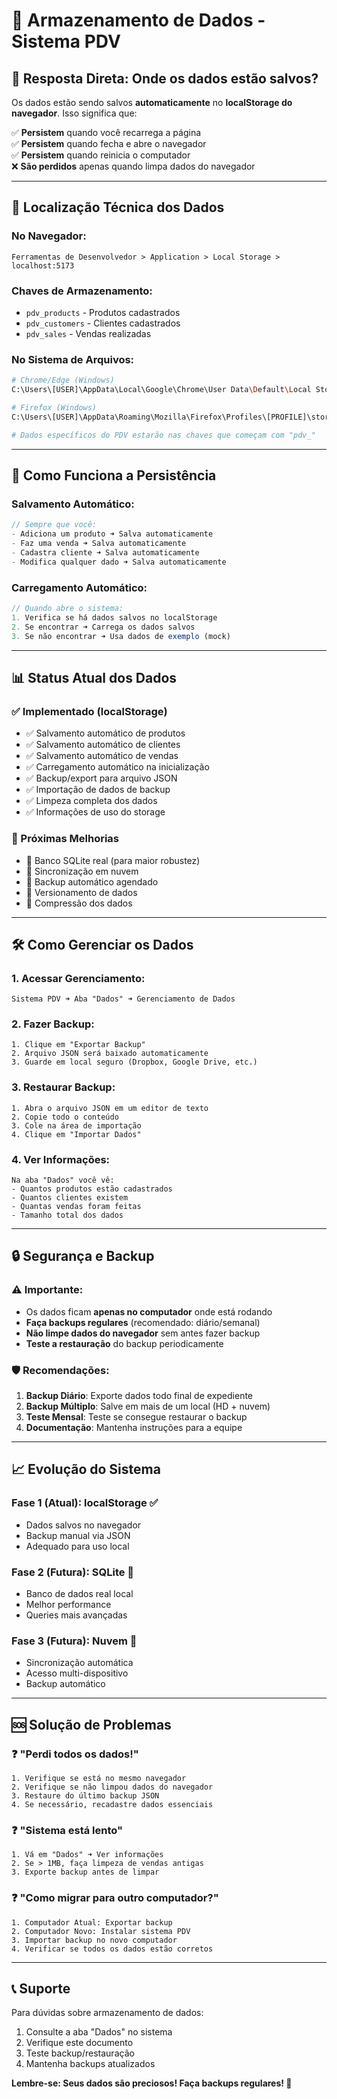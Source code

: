 # 💾 Armazenamento de Dados - Sistema PDV

## 🎯 **Resposta Direta: Onde os dados estão salvos?**

Os dados estão sendo salvos **automaticamente** no **localStorage do navegador**. Isso significa que:

✅ **Persistem** quando você recarrega a página  
✅ **Persistem** quando fecha e abre o navegador  
✅ **Persistem** quando reinicia o computador  
❌ **São perdidos** apenas quando limpa dados do navegador  

---

## 📁 **Localização Técnica dos Dados**

### **No Navegador:**
```
Ferramentas de Desenvolvedor > Application > Local Storage > localhost:5173
```

### **Chaves de Armazenamento:**
- `pdv_products` - Produtos cadastrados
- `pdv_customers` - Clientes cadastrados  
- `pdv_sales` - Vendas realizadas

### **No Sistema de Arquivos:**
```bash
# Chrome/Edge (Windows)
C:\Users\[USER]\AppData\Local\Google\Chrome\User Data\Default\Local Storage\

# Firefox (Windows) 
C:\Users\[USER]\AppData\Roaming\Mozilla\Firefox\Profiles\[PROFILE]\storage\default\

# Dados específicos do PDV estarão nas chaves que começam com "pdv_"
```

---

## 🔄 **Como Funciona a Persistência**

### **Salvamento Automático:**
```typescript
// Sempre que você:
- Adiciona um produto ➜ Salva automaticamente
- Faz uma venda ➜ Salva automaticamente  
- Cadastra cliente ➜ Salva automaticamente
- Modifica qualquer dado ➜ Salva automaticamente
```

### **Carregamento Automático:**
```typescript
// Quando abre o sistema:
1. Verifica se há dados salvos no localStorage
2. Se encontrar ➜ Carrega os dados salvos
3. Se não encontrar ➜ Usa dados de exemplo (mock)
```

---

## 📊 **Status Atual dos Dados**

### **✅ Implementado (localStorage)**
- ✅ Salvamento automático de produtos
- ✅ Salvamento automático de clientes  
- ✅ Salvamento automático de vendas
- ✅ Carregamento automático na inicialização
- ✅ Backup/export para arquivo JSON
- ✅ Importação de dados de backup
- ✅ Limpeza completa dos dados
- ✅ Informações de uso do storage

### **🚧 Próximas Melhorias**
- 🚧 Banco SQLite real (para maior robustez)
- 🚧 Sincronização em nuvem
- 🚧 Backup automático agendado
- 🚧 Versionamento de dados
- 🚧 Compressão dos dados

---

## 🛠️ **Como Gerenciar os Dados**

### **1. Acessar Gerenciamento:**
```
Sistema PDV ➜ Aba "Dados" ➜ Gerenciamento de Dados
```

### **2. Fazer Backup:**
```
1. Clique em "Exportar Backup"
2. Arquivo JSON será baixado automaticamente
3. Guarde em local seguro (Dropbox, Google Drive, etc.)
```

### **3. Restaurar Backup:**
```
1. Abra o arquivo JSON em um editor de texto
2. Copie todo o conteúdo
3. Cole na área de importação
4. Clique em "Importar Dados"
```

### **4. Ver Informações:**
```
Na aba "Dados" você vê:
- Quantos produtos estão cadastrados
- Quantos clientes existem  
- Quantas vendas foram feitas
- Tamanho total dos dados
```

---

## 🔒 **Segurança e Backup**

### **⚠️ Importante:**
- Os dados ficam **apenas no computador** onde está rodando
- **Faça backups regulares** (recomendado: diário/semanal)
- **Não limpe dados do navegador** sem antes fazer backup
- **Teste a restauração** do backup periodicamente

### **🛡️ Recomendações:**
1. **Backup Diário**: Exporte dados todo final de expediente
2. **Backup Múltiplo**: Salve em mais de um local (HD + nuvem)
3. **Teste Mensal**: Teste se consegue restaurar o backup
4. **Documentação**: Mantenha instruções para a equipe

---

## 📈 **Evolução do Sistema**

### **Fase 1 (Atual): localStorage** ✅
- Dados salvos no navegador
- Backup manual via JSON
- Adequado para uso local

### **Fase 2 (Futura): SQLite** 🚧  
- Banco de dados real local
- Melhor performance
- Queries mais avançadas

### **Fase 3 (Futura): Nuvem** 🚧
- Sincronização automática  
- Acesso multi-dispositivo
- Backup automático

---

## 🆘 **Solução de Problemas**

### **❓ "Perdi todos os dados!"**
```
1. Verifique se está no mesmo navegador
2. Verifique se não limpou dados do navegador
3. Restaure do último backup JSON
4. Se necessário, recadastre dados essenciais
```

### **❓ "Sistema está lento"**
```
1. Vá em "Dados" ➜ Ver informações
2. Se > 1MB, faça limpeza de vendas antigas
3. Exporte backup antes de limpar
```

### **❓ "Como migrar para outro computador?"**
```
1. Computador Atual: Exportar backup
2. Computador Novo: Instalar sistema PDV  
3. Importar backup no novo computador
4. Verificar se todos os dados estão corretos
```

---

## 📞 **Suporte**

Para dúvidas sobre armazenamento de dados:
1. Consulte a aba "Dados" no sistema
2. Verifique este documento
3. Teste backup/restauração
4. Mantenha backups atualizados

**Lembre-se: Seus dados são preciosos! Faça backups regulares! 💾**
